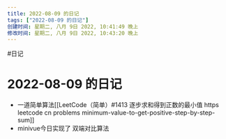 ```yaml
---
title: 2022-08-09 的日记
tags: ["2022-08-09 的日记"]
创建时间: 星期二, 八月 9日 2022, 10:41:49 晚上
修改时间: 星期二, 八月 9日 2022, 10:43:20 晚上
---
```

#日记

# 2022-08-09 的日记

- 一道简单算法[[LeetCode（简单）#1413 逐步求和得到正数的最小值 https leetcode cn problems minimum-value-to-get-positive-step-by-step-sum]]
- minivue今日实现了 双端对比算法